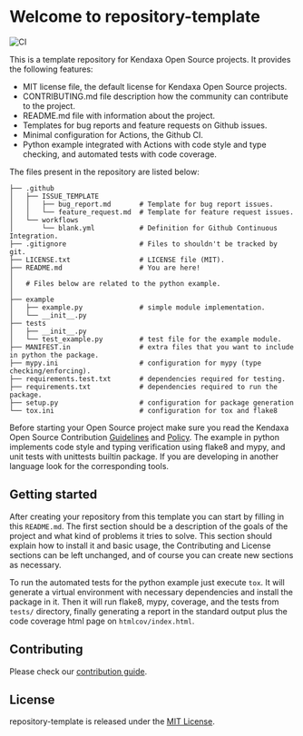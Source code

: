 # Welcome to repository-template

![CI](https://github.com/KENDAXA-Development/repository-template/workflows/CI/badge.svg)


This is a template repository for Kendaxa Open Source projects. It provides the following features:
- MIT license file, the default license for Kendaxa Open Source projects.
- CONTRIBUTING.md file description how the community can contribute to the project.
- README.md file with information about the project.
- Templates for bug reports and feature requests on Github issues.
- Minimal configuration for Actions, the Github CI.
- Python example integrated with Actions with code style and type checking, and automated tests with code coverage.

The files present in the repository are listed below:

```text
├── .github
│   ├── ISSUE_TEMPLATE
│   │   ├── bug_report.md       # Template for bug report issues.
│   │   └── feature_request.md  # Template for feature request issues.
│   └── workflows
│       └── blank.yml           # Definition for Github Continuous Integration.
├── .gitignore                  # Files to shouldn't be tracked by git.
├── LICENSE.txt                 # LICENSE file (MIT).
├── README.md                   # You are here!
│
│   # Files below are related to the python example.
│
├── example
│   ├── example.py              # simple module implementation.
│   └── __init__.py
├── tests
│   ├── __init__.py
│   └── test_example.py         # test file for the example module.
├── MANIFEST.in                 # extra files that you want to include in python the package.
├── mypy.ini                    # configuration for mypy (type checking/enforcing).
├── requirements.test.txt       # dependencies required for testing.
├── requirements.txt            # dependencies required to run the package.
├── setup.py                    # configuration for package generation
└── tox.ini                     # configuration for tox and flake8
```

Before starting your Open Source project make sure you read the Kendaxa Open Source Contribution [Guidelines](https://confluence.kendaya.net/display/KXLEIT/Open+Source+Contribution+Guidelines) and [Policy](https://confluence.kendaya.net/display/KXLEIT/Open+Source+Contribution+Policy). The example in python implements code style and typing verification using flake8 and mypy, and unit tests with unittests builtin package. If you are developing in another language look for the corresponding tools.


## Getting started

After creating your repository from this template you can start by filling in this `README.md`. The first section should be a description of the goals of the project and what kind of problems it tries to solve. This section should explain how to install it and basic usage, the Contributing and License sections can be left unchanged, and of course you can create new sections as necessary.

To run the automated tests for the python example just execute `tox`. It will generate a virtual environment with necessary dependencies and install the package in it. Then it will run flake8, mypy, coverage, and the tests from `tests/` directory, finally generating a report in the standard output plus the code coverage html page on `htmlcov/index.html`.


## Contributing

Please check our [contribution guide](./CONTRIBUTING.md).

## License

repository-template is released under the [MIT License](https://opensource.org/licenses/MIT).

